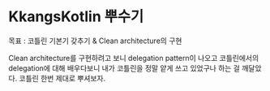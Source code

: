 # KkangsKotlin 뿌수기

목표 : 코틀린 기본기 갖추기 & Clean architecture의 구현

Clean architecture를 구현하려고 보니 delegation pattern이 나오고 코틀린에서의 delegation에 대해 배우다보니 내가 코틀린을 정말 얕게 쓰고 있었구나 하는 걸 깨달았다. 코틀린 한번 제대로 뿌셔보자. 
